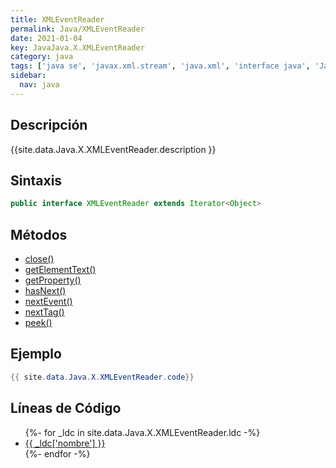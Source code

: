 ```yaml
---
title: XMLEventReader
permalink: Java/XMLEventReader
date: 2021-01-04
key: JavaJava.X.XMLEventReader
category: java
tags: ['java se', 'javax.xml.stream', 'java.xml', 'interface java', 'Java 1.6']
sidebar: 
  nav: java
---
```


## Descripción
{{site.data.Java.X.XMLEventReader.description }}

## Sintaxis
~~~java
public interface XMLEventReader extends Iterator<Object>
~~~

## Métodos
* [close()](/Java/XMLEventReader/close)
* [getElementText()](/Java/XMLEventReader/getElementText)
* [getProperty()](/Java/XMLEventReader/getProperty)
* [hasNext()](/Java/XMLEventReader/hasNext)
* [nextEvent()](/Java/XMLEventReader/nextEvent)
* [nextTag()](/Java/XMLEventReader/nextTag)
* [peek()](/Java/XMLEventReader/peek)

## Ejemplo
~~~java
{{ site.data.Java.X.XMLEventReader.code}}
~~~

## Líneas de Código
<ul>
{%- for _ldc in site.data.Java.X.XMLEventReader.ldc -%}
   <li>
       <a href="{{_ldc['url'] }}">{{ _ldc['nombre'] }}</a>
   </li>
{%- endfor -%}
</ul>
